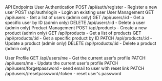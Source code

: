 API Endpoints
User Authentication
POST /api/auth/register - Register a new user
POST /api/auth/login - Login an existing user
User Management
GET /api/users - Get a list of users (admin only)
GET /api/users/:id - Get a specific user by ID (admin only)
DELETE /api/users/:id - Delete a user (admin only)
Product Management
POST /api/products - Create a new product (admin only)
GET /api/products - Get a list of products
GET /api/products/:id - Get a specific product by ID
PATCH /api/products/:id - Update a product (admin only)
DELETE /api/products/:id - Delete a product (admin only)

User Profile
GET /api/users/me - Get the current user's profile
PATCH /api/users/me - Update the current user's profile
PATCH /api/users/forgetpassword - send email to user with reset link
PATCH /api/users//resetpassword/:token - reset user's password
